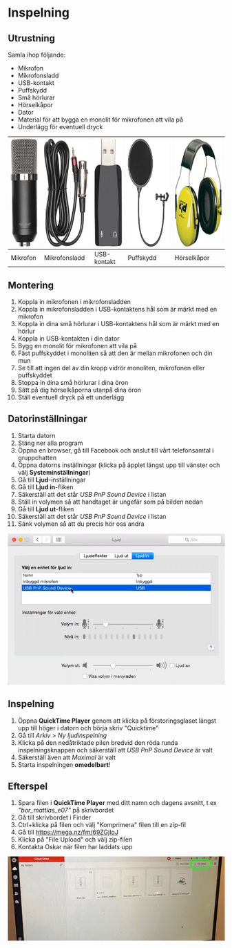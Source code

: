 # Inspelning

## Utrustning

Samla ihop följande:

* Mikrofon
* Mikrofonsladd
* USB-kontakt
* Puffskydd
* Små hörlurar
* Hörselkåpor
* Dator
* Material för att bygga en monolit för mikrofonen att vila på
* Underlägg för eventuell dryck

<img src="images/inspelning/mikrofon.jpg" height="250" /> | <img src="images/inspelning/kabel.jpg" height="250" /> | <img src="images/inspelning/usb.jpg" height="250" /> | <img src="images/inspelning/puffskydd.jpg" height="250" /> | <img src="images/inspelning/horselkapor.jpg" height="250" />
------------ | ------------- | ------------- | ------------- | -------------
Mikrofon | Mikrofonsladd | USB-kontakt | Puffskydd | Hörselkåpor 

## Montering

1. Koppla in mikrofonen i mikrofonsladden
2. Koppla in mikrofonsladden i USB-kontaktens hål som är märkt med en mikrofon
3. Koppla in dina små hörlurar i USB-kontaktens hål som är märkt med en hörlur
4. Koppla in USB-kontakten i din dator
5. Bygg en monolit för mikrofonen att vila på
6. Fäst puffskyddet i monoliten så att den är mellan mikrofonen och din mun
7. Se till att ingen del av din kropp vidrör monoliten, mikrofonen eller puffskyddet
8. Stoppa in dina små hörlurar i dina öron
9. Sätt på dig hörselkåporna utanpå dina öron
10. Ställ eventuell dryck på ett underlägg

## Datorinställningar

1. Starta datorn
2. Stäng ner alla program
3. Öppna en browser, gå till Facebook och anslut till vårt telefonsamtal i gruppchatten
4. Öppna datorns inställningar (klicka på äpplet längst upp till vänster och välj **Systeminställningar**)
5. Gå till **Ljud**-inställningar
6. Gå till **Ljud in**-fliken
7. Säkerställ att det står *USB PnP Sound Device* i listan
8. Ställ in volymen så att handtaget är ungefär som på bilden nedan
9. Gå till **Ljud ut**-fliken
10. Säkerställ att det står *USB PnP Sound Device* i listan
11. Sänk volymen så att du precis hör oss andra

![](images/inspelning/ljudinstallningar.png)

## Inspelning

1. Öppna **QuickTime Player** genom att klicka på förstoringsglaset längst upp till höger i datorn och börja skriv "Quicktime"
2. Gå till *Arkiv* > *Ny ljudinspelning*
3. Klicka på den nedåtriktade pilen bredvid den röda runda inspelningsknappen och säkerställ att *USB PnP Sound Device* är valt
4. Säkerställ även att *Maximal* är valt
5. Starta inspelningen **omedelbart**!

## Efterspel

1. Spara filen i **QuickTime Player** med ditt namn och dagens avsnitt, t ex *"bor_mattias_e07"* på skrivbordet
2. Gå till skrivbordet i Finder
3. Ctrl+klicka på filen och välj "Komprimera" filen till en zip-fil
4. Gå till https://mega.nz/fm/69ZGjIoJ
5. Klicka på "File Upload" och välj zip-filen
6. Kontakta Oskar när filen har laddats upp

![](images/inspelning/mega.jpg)
